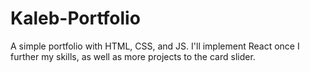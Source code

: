 # Kaleb-Portfolio

A simple portfolio with HTML, CSS, and JS. I'll implement React once I further my skills, as well as more projects to the card slider.
